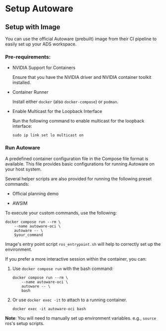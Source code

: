 # Setup Autoware

## Setup with Image

You can use the official Autoware (prebuilt) image from their CI pipeline to easily set up your ADS workspace.

### Pre-requirements:


- NVIDIA Support for Containers

    Ensure that you have the NVIDIA driver and NVIDIA container toolkit installed.

- Container Runner

    Install either `docker` (also `docker-compose`) or `podman`.

- Enable Multicast for the Loopback Interface

    Run the following command to enable multicast for the loopback interface:

    ```shell
    sudo ip link set lo multicast on
    ```

### Run Autoware

A predefined container configuration file in the Compose file format is available. This file provides basic configurations for running Autoware on your host system.

Several helper scripts are also provided for running the following preset commands:

- Official planning demo 

- AWSIM

To execute your custom commands, use the following:

```shell
docker compose run --rm \
    --name autoware-oci \
    autoware -- \
    $your_command
```

Image's entry point script `ros_entrypoint.sh` will help to correctly set up the environment.

If you prefer a more interactive session within the container, you can:

1. Use `docker compose run` with the bash command:

    ```shell
    docker compose run --rm \
        --name autoware-oci \
        autoware -- \
        bash
    ```

2. Or use `docker exec -it` to attach to a running container.
    
    ```shell
    docker exec -it autoware-oci bash
    ```

**Note**: You will need to manually set up environment variables. e.g., `source` ros's setup scripts.

